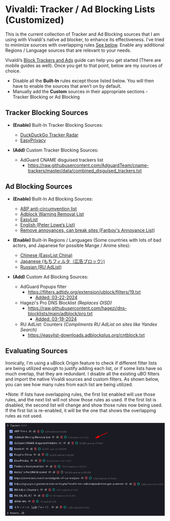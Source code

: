 # Vivaldi: Tracker / Ad Blocking Lists (Customized)
This is the current collection of Tracker and Ad Blocking sources that I am using with Vivaldi's native ad blocker, to enhance its effectiveness. I’ve tried to minimize sources with overlapping rules [See below](#evaluating-sources). Enable any additional Regions / Language sources that are relevant to your needs. 

Vivaldi’s [Block Trackers and Ads](https://help.vivaldi.com/desktop/privacy/tracking-and-ad-blocking/) guide can help you get started (There are mobile guides as well). Once you get to that point, below are my sources of choice.

- Disable all the **Built-In** rules except those listed below. You will then have to enable the sources that aren’t on by default.
- Manually add the **Custom** sources in their appropriate sections - Tracker Blocking or Ad Blocking

## Tracker Blocking Sources

- **(Enable)** Built-In Tracker Blocking Sources:
  - [DuckDuckGo Tracker Radar](https://downloads.vivaldi.com/ddg/tds-v2-current.json)
  - [EasyPrivacy](https://downloads.vivaldi.com/easylist/easyprivacy-current.txt)

- **(Add)** Custom Tracker Blocking Sources:
  - AdGuard CNAME disguised trackers list
    - https://raw.githubusercontent.com/AdguardTeam/cname-trackers/master/data/combined_disguised_trackers.txt
## Ad Blocking Sources

- **(Enable)** Built-In Ad Blocking Sources:
  - [ABP anti-circumvention list](https://downloads.vivaldi.com/lists/abp/abp-filters-anti-cv-current.txt)
  - [Adblock Warning Removal List](https://downloads.vivaldi.com/lists/abp/antiadblockfilters-current.txt)
  - [EasyList](https://downloads.vivaldi.com/easylist/easylist-current.txt)
  - [English (Peter Lowe’s List)](https://pgl.yoyo.org/adservers/serverlist.php?hostformat=adblockplus&mimetype=plaintext)
  - [Remove annoyances, can break sites (Fanboy's Annoyance List)](https://secure.fanboy.co.nz/fanboy-annoyance.txt)
- **(Enable)** Built-In Regions / Languages (Some countries with lots of bad actors, and Japanese for possible Mange / Anime sites):
  - [Chinese (EasyList China)](https://easylist-downloads.adblockplus.org/easylistchina.txt)
  - [Japanese (もちフィルタ（広告ブロック）)](https://raw.githubusercontent.com/eEIi0A5L/adblock_filter/master/mochi_filter.txt)
  - [Russian (RU AdList)](https://easylist-downloads.adblockplus.org/advblock.txt)

- **(Add)** Custom Ad Blocking Sources:
  - AdGuard Popups filter
    - https://filters.adtidy.org/extension/ublock/filters/19.txt
      - [Added: 03-22-2024](https://github.com/dayvid3/Vivaldi-Tracker_Ad_Blocking_Lists-Customized/blob/main/CHANGELOG.md#12-03-22-2024)
  - Hagezi's Pro DNS Blocklist *(Replaces OISD)*
    - https://raw.githubusercontent.com/hagezi/dns-blocklists/main/adblock/pro.txt
      - [Added: 03-19-2024](https://github.com/dayvid3/Vivaldi-Tracker_Ad_Blocking_Lists-Customized/blob/main/CHANGELOG.md#11-03-19-2024)
  - RU AdList: Counters *(Compliments RU AdList on sites like Yandex Search)*
    - https://easylist-downloads.adblockplus.org/cntblock.txt

## Evaluating Sources
Ironically, I'm using a uBlock Origin feature to check if different filter lists are being utilized enough to justify adding each list, or if some lists have so much overlap, that they are redundant.  I disable all the existing uBO filters and import the native Vivaldi sources and custom filters.  As shown below, you can see how many rules from each list are being utilized.

*Note: If lists have overlapping rules, the first list enabled will use those rules, and the next list will not show those rules as used.  If the first list is disabled, the second list will change and show those rules now being used.  If the first list is re-enabled, it will be the one that shows the overlapping rules as not used.

![Alt Text](Overlap_Check.png)
